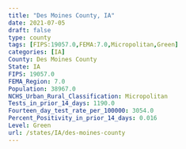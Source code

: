 ```yaml
---
title: "Des Moines County, IA"
date: 2021-07-05
draft: false
type: county
tags: [FIPS:19057.0,FEMA:7.0,Micropolitan,Green]
categories: [IA]
County: Des Moines County
State: IA
FIPS: 19057.0
FEMA_Region: 7.0
Population: 38967.0
NCHS_Urban_Rural_Classification: Micropolitan
Tests_in_prior_14_days: 1190.0
Fourteen_day_test_rate_per_100000: 3054.0
Percent_Positivity_in_prior_14_days: 0.016
Level: Green
url: /states/IA/des-moines-county
---
```




